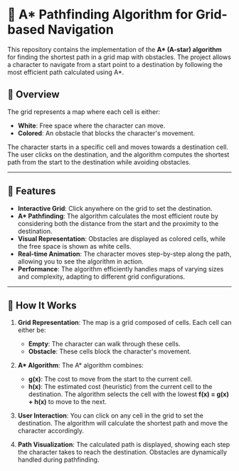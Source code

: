 # 🚀 A* Pathfinding Algorithm for Grid-based Navigation

This repository contains the implementation of the **A\* (A-star) algorithm** for finding the shortest path in a grid map with obstacles. The project allows a character to navigate from a start point to a destination by following the most efficient path calculated using A\*.

## 📌 Overview

The grid represents a map where each cell is either:

- **White**: Free space where the character can move.
- **Colored**: An obstacle that blocks the character's movement.

The character starts in a specific cell and moves towards a destination cell. The user clicks on the destination, and the algorithm computes the shortest path from the start to the destination while avoiding obstacles.

---

## 🔧 Features

- **Interactive Grid**: Click anywhere on the grid to set the destination.
- **A\* Pathfinding**: The algorithm calculates the most efficient route by considering both the distance from the start and the proximity to the destination.
- **Visual Representation**: Obstacles are displayed as colored cells, while the free space is shown as white cells.
- **Real-time Animation**: The character moves step-by-step along the path, allowing you to see the algorithm in action.
- **Performance**: The algorithm efficiently handles maps of varying sizes and complexity, adapting to different grid configurations.

---

## 🧠 How It Works

1. **Grid Representation**: The map is a grid composed of cells. Each cell can either be:
   - **Empty**: The character can walk through these cells.
   - **Obstacle**: These cells block the character's movement.
   
2. **A\* Algorithm**: The A* algorithm combines:
   - **g(x)**: The cost to move from the start to the current cell.
   - **h(x)**: The estimated cost (heuristic) from the current cell to the destination.
   The algorithm selects the cell with the lowest **f(x) = g(x) + h(x)** to move to the next.

3. **User Interaction**: You can click on any cell in the grid to set the destination. The algorithm will calculate the shortest path and move the character accordingly.

4. **Path Visualization**: The calculated path is displayed, showing each step the character takes to reach the destination. Obstacles are dynamically handled during pathfinding.
